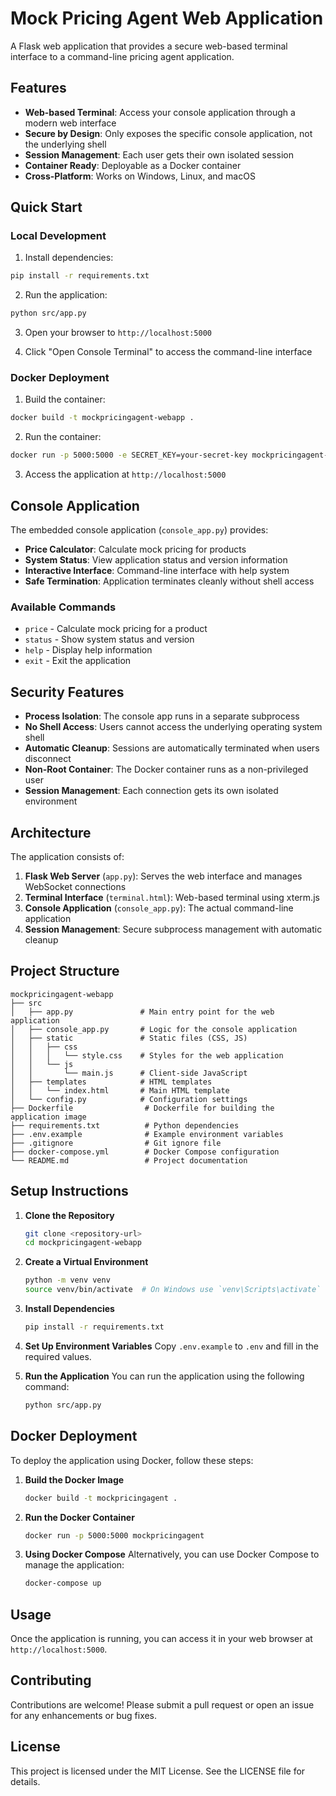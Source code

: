 # Mock Pricing Agent Web Application

A Flask web application that provides a secure web-based terminal interface to a command-line pricing agent application.

## Features

- **Web-based Terminal**: Access your console application through a modern web interface
- **Secure by Design**: Only exposes the specific console application, not the underlying shell
- **Session Management**: Each user gets their own isolated session
- **Container Ready**: Deployable as a Docker container
- **Cross-Platform**: Works on Windows, Linux, and macOS

## Quick Start

### Local Development

1. Install dependencies:
```bash
pip install -r requirements.txt
```

2. Run the application:
```bash
python src/app.py
```

3. Open your browser to `http://localhost:5000`

4. Click "Open Console Terminal" to access the command-line interface

### Docker Deployment

1. Build the container:
```bash
docker build -t mockpricingagent-webapp .
```

2. Run the container:
```bash
docker run -p 5000:5000 -e SECRET_KEY=your-secret-key mockpricingagent-webapp
```

3. Access the application at `http://localhost:5000`

## Console Application

The embedded console application (`console_app.py`) provides:

- **Price Calculator**: Calculate mock pricing for products
- **System Status**: View application status and version information
- **Interactive Interface**: Command-line interface with help system
- **Safe Termination**: Application terminates cleanly without shell access

### Available Commands

- `price` - Calculate mock pricing for a product
- `status` - Show system status and version
- `help` - Display help information
- `exit` - Exit the application

## Security Features

- **Process Isolation**: The console app runs in a separate subprocess
- **No Shell Access**: Users cannot access the underlying operating system shell
- **Automatic Cleanup**: Sessions are automatically terminated when users disconnect
- **Non-Root Container**: The Docker container runs as a non-privileged user
- **Session Management**: Each connection gets its own isolated environment

## Architecture

The application consists of:

1. **Flask Web Server** (`app.py`): Serves the web interface and manages WebSocket connections
2. **Terminal Interface** (`terminal.html`): Web-based terminal using xterm.js
3. **Console Application** (`console_app.py`): The actual command-line application
4. **Session Management**: Secure subprocess management with automatic cleanup

## Project Structure
```
mockpricingagent-webapp
├── src
│   ├── app.py               # Main entry point for the web application
│   ├── console_app.py       # Logic for the console application
│   ├── static               # Static files (CSS, JS)
│   │   ├── css
│   │   │   └── style.css    # Styles for the web application
│   │   └── js
│   │       └── main.js      # Client-side JavaScript
│   ├── templates            # HTML templates
│   │   └── index.html       # Main HTML template
│   └── config.py            # Configuration settings
├── Dockerfile                # Dockerfile for building the application image
├── requirements.txt          # Python dependencies
├── .env.example              # Example environment variables
├── .gitignore                # Git ignore file
├── docker-compose.yml        # Docker Compose configuration
└── README.md                 # Project documentation
```

## Setup Instructions

1. **Clone the Repository**
   ```bash
   git clone <repository-url>
   cd mockpricingagent-webapp
   ```

2. **Create a Virtual Environment**
   ```bash
   python -m venv venv
   source venv/bin/activate  # On Windows use `venv\Scripts\activate`
   ```

3. **Install Dependencies**
   ```bash
   pip install -r requirements.txt
   ```

4. **Set Up Environment Variables**
   Copy `.env.example` to `.env` and fill in the required values.

5. **Run the Application**
   You can run the application using the following command:
   ```bash
   python src/app.py
   ```

## Docker Deployment
To deploy the application using Docker, follow these steps:

1. **Build the Docker Image**
   ```bash
   docker build -t mockpricingagent .
   ```

2. **Run the Docker Container**
   ```bash
   docker run -p 5000:5000 mockpricingagent
   ```

3. **Using Docker Compose**
   Alternatively, you can use Docker Compose to manage the application:
   ```bash
   docker-compose up
   ```

## Usage
Once the application is running, you can access it in your web browser at `http://localhost:5000`.

## Contributing
Contributions are welcome! Please submit a pull request or open an issue for any enhancements or bug fixes.

## License
This project is licensed under the MIT License. See the LICENSE file for details.